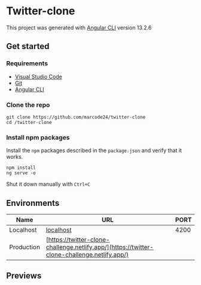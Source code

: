 # Twitter-clone

This project was generated with [Angular CLI](https://github.com/angular/angular-cli) version 13.2.6

## Get started

### Requirements

- [Visual Studio Code](https://code.visualstudio.com/)
- [Git](https://git-scm.com/downloads)
- [Angular CLI](https://angular.io/cli)

### Clone the repo

```shell
git clone https://github.com/marcode24/twitter-clone
cd /twitter-clone
```

### Install npm packages

Install the `npm` packages described in the `package.json` and verify that it works.

```shell
npm install
ng serve -o
```

Shut it down manually with `Ctrl+C`

## Environments

| Name       | URL                                                                                          | PORT |
| ---------- | -------------------------------------------------------------------------------------------- | ---- |
| Localhost  | [localhost](http://localhost:4200)                                                           | 4200 |
| Production | [https://twitter-clone-challenge.netlify.app/](https://twitter-clone-challenge.netlify.app/) |

## Previews
